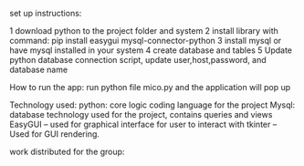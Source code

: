 set up instructions:

1 download python to the project folder and system
2 install library with command: pip install easygui mysql-connector-python
3 install mysql or have mysql installed in your system
4 create database and tables
5 Update python database connection script, update user,host,password, and database name

How to run the app:
run python file mico.py and the application will pop up 

Technology used:
python: core logic coding language for the project
Mysql: database technology used for the project, contains queries and views
EasyGUI – used for graphical interface for user to interact with
tkinter – Used for GUI rendering.

work distributed for the group:



